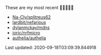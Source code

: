 These are my most recent 🌟🌟🌟🌟🌟

* [Na-Cly/splitreus62](https://github.com/Na-Cly/splitreus62)
* [lardbit/nefarious](https://github.com/lardbit/nefarious)
* [dylanmckay/mdns](https://github.com/dylanmckay/mdns)
* [joric/nrfmicro](https://github.com/joric/nrfmicro)
* [authelia/authelia](https://github.com/authelia/authelia)

Last updated: 2020-09-18T03:09:39.844918
